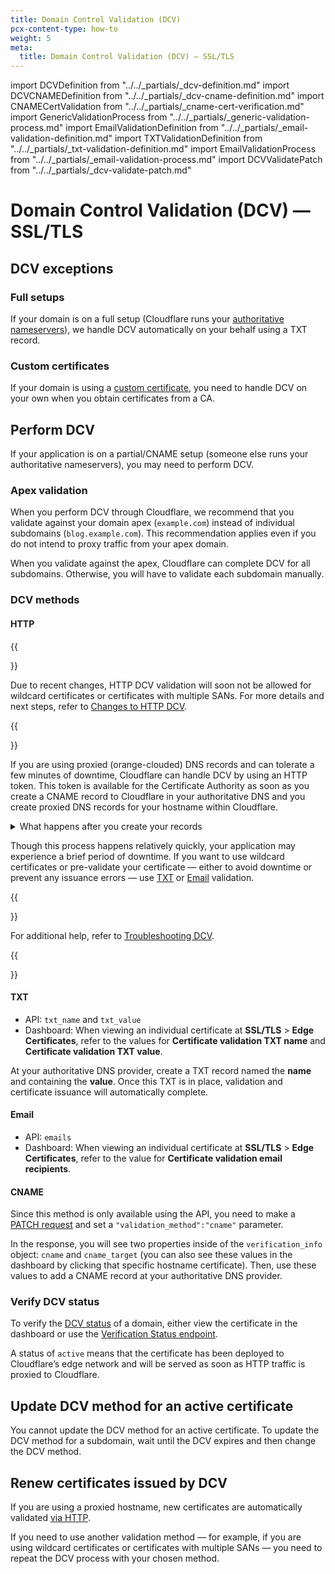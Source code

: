 ```yaml
---
title: Domain Control Validation (DCV)
pcx-content-type: how-to
weight: 5
meta:
  title: Domain Control Validation (DCV) — SSL/TLS
---
```


import DCVDefinition from "../../\_partials/\_dcv-definition.md"
import DCVCNAMEDefinition from "../../\_partials/\_dcv-cname-definition.md"
import CNAMECertValidation from "../../\_partials/\_cname-cert-verification.md"
import GenericValidationProcess from "../../\_partials/\_generic-validation-process.md"
import EmailValidationDefinition from "../../\_partials/\_email-validation-definition.md"
import TXTValidationDefinition from "../../\_partials/\_txt-validation-definition.md"
import EmailValidationProcess from "../../\_partials/\_email-validation-process.md"
import DCVValidatePatch from "../../\_partials/\_dcv-validate-patch.md"

# Domain Control Validation (DCV) — SSL/TLS

<DCVDefinition/>

## DCV exceptions

### Full setups

If your domain is on a full setup (Cloudflare runs your [authoritative nameservers](/fundamentals/glossary#nameserver)), we handle DCV automatically on your behalf using a TXT record.

### Custom certificates

If your domain is using a [custom certificate](/ssl/custom-certificates/), you need to handle DCV on your own when you obtain certificates from a CA.

## Perform DCV

If your application is on a partial/CNAME setup (someone else runs your authoritative nameservers), you may need to perform DCV.

### Apex validation

When you perform DCV through Cloudflare, we recommend that you validate against your domain apex (`example.com`) instead of individual subdomains (`blog.example.com`). This recommendation applies even if you do not intend to proxy traffic from your apex domain.

When you validate against the apex, Cloudflare can complete DCV for all subdomains. Otherwise, you will have to validate each subdomain manually.

### DCV methods

#### HTTP

{{<Aside type="warning">}}

Due to recent changes, HTTP DCV validation will soon not be allowed for wildcard certificates or certificates with multiple SANs. For more details and next steps, refer to [Changes to HTTP DCV](/ssl/ssl-tls/dcv-update/).

{{</Aside>}}

If you are using proxied (orange-clouded) DNS records and can tolerate a few minutes of downtime, Cloudflare can handle DCV by using an HTTP token. This token is available for the Certificate Authority as soon as you create a CNAME record to Cloudflare in your authoritative DNS and you create proxied DNS records for your hostname within Cloudflare.

<details>
<summary>What happens after you create your records</summary>
<div>

<CNAMECertValidation/>

</div>

</details>

Though this process happens relatively quickly, your application may experience a brief period of downtime. If you want to use wildcard certificates or pre-validate your certificate — either to avoid downtime or prevent any issuance errors — use [TXT](#txt) or [Email](#email) validation.

{{<Aside type="warning">}}

For additional help, refer to [Troubleshooting DCV](/ssl/troubleshooting/).

{{</Aside>}}

#### TXT

<TXTValidationDefinition/>

<GenericProcess/>

*   API: `txt_name` and `txt_value`
*   Dashboard: When viewing an individual certificate at **SSL/TLS** > **Edge Certificates**, refer to the values for **Certificate validation TXT name** and **Certificate validation TXT value**.

At your authoritative DNS provider, create a TXT record named the **name** and containing the **value**. Once this TXT is in place, validation and certificate issuance will automatically complete.

<DCVValidatePatch/>

#### Email

<EmailValidationDefinition/>

<GenericValidationProcess/>

*   API: `emails`
*   Dashboard: When viewing an individual certificate at **SSL/TLS** > **Edge Certificates**, refer to the value for **Certificate validation email recipients**.

<EmailValidationProcess/>

<DCVValidatePatch/>

#### CNAME

<DCVCNAMEDefinition/>

Since this method is only available using the API, you need to make a [PATCH request](/ssl/#ssl-verification-edit-ssl-certificate-pack-validation-method) and set a `"validation_method":"cname"` parameter.

In the response, you will see two properties inside of the `verification_info` object: `cname` and `cname_target` (you can also see these values in the dashboard by clicking that specific hostname certificate). Then, use these values to add a CNAME record at your authoritative DNS provider.

<DCVValidatePatch/>

### Verify DCV status

To verify the [DCV status](/ssl/ssl-tls/certificate-statuses/) of a domain, either view the certificate in the dashboard or use the [Verification Status endpoint](https://api.cloudflare.com/#ssl-verification-ssl-verification-details).

A status of `active` means that the certificate has been deployed to Cloudflare’s edge network and will be served as soon as HTTP traffic is proxied to Cloudflare.

## Update DCV method for an active certificate

You cannot update the DCV method for an active certificate. To update the DCV method for a subdomain, wait until the DCV expires and then change the DCV method.

## Renew certificates issued by DCV

If you are using a proxied hostname, new certificates are automatically validated [via HTTP](#http).

If you need to use another validation method — for example, if you are using wildcard certificates or certificates with multiple SANs — you need to repeat the DCV process with your chosen method.
